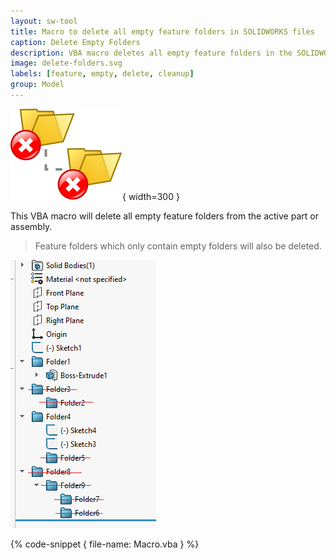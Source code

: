 ```yaml
---
layout: sw-tool
title: Macro to delete all empty feature folders in SOLIDWORKS files
caption: Delete Empty Folders
description: VBA macro deletes all empty feature folders in the SOLIDWORKS files (part or assembly)
image: delete-folders.svg
labels: [feature, empty, delete, cleanup]
group: Model
---
```

![Delete feature manager folders](delete-folders.svg){ width=300 }

This VBA macro will delete all empty feature folders from the active part or assembly.

> Feature folders which only contain empty folders will also be deleted.

![Empty folders deleted from the feature manager tree](deleted-empty-folders.png)

{% code-snippet { file-name: Macro.vba } %}
